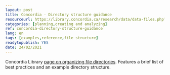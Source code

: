 ```yaml
---
layout: post 
title: Concordia - Directory structure guidance
resourceurl: https://library.concordia.ca/research/data/data-files.php?guid=directory
categories: [planning,creating and analyzing]
ref: concordia-directory-structure-guidance
lang: en
tags: [examples,reference,file structure]
readytopublish: YES
date: 24/02/2021
---
```

Concordia Library [page on organizing file directories](https://library.concordia.ca/research/data/data-files.php?guid=directory). Features a brief list of best practices and an example directory structure.